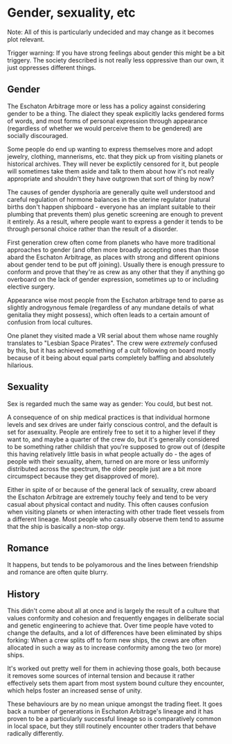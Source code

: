 # Gender, sexuality, etc

Note: All of this is particularly undecided and may change as it becomes
plot relevant.

Trigger warning: If you have strong feelings about gender this might be a
bit triggery. The society described is not really less oppressive than our
own, it just oppresses different things.

## Gender

The Eschaton Arbitrage more or less has a policy against considering gender
to be a thing. The dialect they speak explicitly lacks gendered forms of words,
and most forms of personal expression through appearance (regardless of whether
we would perceive them to be gendered) are socially discouraged.

Some people do end up wanting to express themselves more and adopt jewelry,
clothing, mannerisms, etc. that they pick up from visiting planets or historical
archives. They will never be explictily censored for it, but people will sometimes
take them aside and talk to them about how it's not really appropriate and
shouldn't they have outgrown that sort of thing by now?

The causes of gender dysphoria are generally quite well understood and careful
regulation of hormone balances in the uterine regulator (natural births don't
happen shipboard - everyone has an implant suitable to their plumbing
that prevents them) plus genetic screening are enough to prevent it entirely.
As a result, where people want to express a gender it tends to be through
personal choice rather than the result of a disorder.

First generation crew often come from planets who have more traditional
approaches to gender (and often more broadly accepting ones than those
abard the Eschaton Arbitrage, as places with strong and different opinions
about gender tend to be put off joining). Usually there is enough pressure
to conform and prove that they're as crew as any other that they if anything
go overboard on the lack of gender expression, sometimes up to or including
elective surgery.

Appearance wise most people from the Eschaton arbitrage tend to parse as
slightly androgynous female (regardless of any mundane details of what
genitalia they might possess), which often leads to a certain amount of
confusion from local cultures.

One planet they visited made a VR serial about them whose name roughly
translates to "Lesbian Space Pirates". The crew were *extremely* confused
by this, but it has achieved something of a cult following on board mostly
because of it being about equal parts completely baffling and absolutely
hilarious.

## Sexuality

Sex is regarded much the same way as gender: You could, but best not.

A consequence of on ship medical practices is that individual hormone levels
and sex drives are under fairly conscious control, and the default is set for
asexuality. People are entirely free to set it to a higher level if they want
to, and maybe a quarter of the crew do, but it's generally considered to be
something rather childish that you're supposed to grow out of (despite this
having relatively little basis in what people actually do - the ages of people
with their sexuality, ahem, turned on are more or less uniformly distributed
across the spectrum, the older people just are a bit more circumspect because
they get disapproved of more).

Either in spite of or because of the general lack of sexuality, crew aboard
the Eschaton Arbitrage are extremely touchy feely and tend to be very casual
about physical contact and nudity. This often causes confusion when visiting
planets or when interacting with other trade fleet vessels from a different
lineage. Most people who casually observe them tend to assume that the ship is
basically a non-stop orgy.

## Romance

It happens, but tends to be polyamorous and the lines between friendship
and romance are often quite blurry.

## History

This didn't come about all at once and is largely the result of a culture
that values conformity and cohesion and frequently engages in deliberate
social and genetic engineering to achieve that. Over time people have voted
to change the defaults, and a lot of differences have been eliminated by
ships forking: When a crew splits off to form new ships, the crews are
often allocated in such a way as to increase conformity among the two
(or more) ships.

It's worked out pretty well for them in achieving those goals, both because
it removes some sources of internal tension and because it rather effectively
sets them apart from most system bound culture they encounter, which helps
foster an increased sense of unity.

These behaviours are by no mean unique amongst the trading fleet. It goes
back a number of generations in Eschaton Arbitrage's lineage and it has
proven to be a particularly successful lineage so is comparatively common
in local space, but they still routinely encounter other traders that
behave radically differently.
